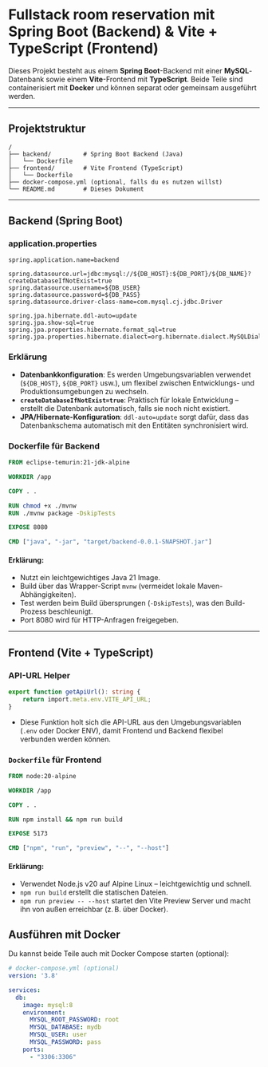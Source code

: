 # Fullstack room reservation mit Spring Boot (Backend) & Vite + TypeScript (Frontend)

Dieses Projekt besteht aus einem **Spring Boot**-Backend mit einer **MySQL**-Datenbank sowie einem **Vite**-Frontend mit **TypeScript**. Beide Teile sind containerisiert mit **Docker** und können separat oder gemeinsam ausgeführt werden.

---

## Projektstruktur

```
/
├── backend/         # Spring Boot Backend (Java)
│   └── Dockerfile
├── frontend/        # Vite Frontend (TypeScript)
│   └── Dockerfile
├── docker-compose.yml (optional, falls du es nutzen willst)
└── README.md        # Dieses Dokument
```

---

## Backend (Spring Boot)

### application.properties

```properties
spring.application.name=backend

spring.datasource.url=jdbc:mysql://${DB_HOST}:${DB_PORT}/${DB_NAME}?createDatabaseIfNotExist=true
spring.datasource.username=${DB_USER}
spring.datasource.password=${DB_PASS}
spring.datasource.driver-class-name=com.mysql.cj.jdbc.Driver

spring.jpa.hibernate.ddl-auto=update
spring.jpa.show-sql=true
spring.jpa.properties.hibernate.format_sql=true
spring.jpa.properties.hibernate.dialect=org.hibernate.dialect.MySQLDialect
```

### Erklärung

- **Datenbankkonfiguration**: Es werden Umgebungsvariablen verwendet (`${DB_HOST}`, `${DB_PORT}` usw.), um flexibel zwischen Entwicklungs- und Produktionsumgebungen zu wechseln.
- **`createDatabaseIfNotExist=true`**: Praktisch für lokale Entwicklung – erstellt die Datenbank automatisch, falls sie noch nicht existiert.
- **JPA/Hibernate-Konfiguration**: `ddl-auto=update` sorgt dafür, dass das Datenbankschema automatisch mit den Entitäten synchronisiert wird.

### Dockerfile für Backend

```dockerfile
FROM eclipse-temurin:21-jdk-alpine

WORKDIR /app

COPY . .

RUN chmod +x ./mvnw
RUN ./mvnw package -DskipTests

EXPOSE 8080

CMD ["java", "-jar", "target/backend-0.0.1-SNAPSHOT.jar"]
```

#### Erklärung:

- Nutzt ein leichtgewichtiges Java 21 Image.
- Build über das Wrapper-Script `mvnw` (vermeidet lokale Maven-Abhängigkeiten).
- Test werden beim Build übersprungen (`-DskipTests`), was den Build-Prozess beschleunigt.
- Port 8080 wird für HTTP-Anfragen freigegeben.

---

## Frontend (Vite + TypeScript)

### API-URL Helper

```ts
export function getApiUrl(): string {
    return import.meta.env.VITE_API_URL;
}
```

- Diese Funktion holt sich die API-URL aus den Umgebungsvariablen (`.env` oder Docker ENV), damit Frontend und Backend flexibel verbunden werden können.

### `Dockerfile` für Frontend

```dockerfile
FROM node:20-alpine

WORKDIR /app

COPY . .

RUN npm install && npm run build

EXPOSE 5173

CMD ["npm", "run", "preview", "--", "--host"]
```

#### Erklärung:

- Verwendet Node.js v20 auf Alpine Linux – leichtgewichtig und schnell.
- `npm run build` erstellt die statischen Dateien.
- `npm run preview -- --host` startet den Vite Preview Server und macht ihn von außen erreichbar (z. B. über Docker).


## Ausführen mit Docker

Du kannst beide Teile auch mit Docker Compose starten (optional):

```yaml
# docker-compose.yml (optional)
version: '3.8'

services:
  db:
    image: mysql:8
    environment:
      MYSQL_ROOT_PASSWORD: root
      MYSQL_DATABASE: mydb
      MYSQL_USER: user
      MYSQL_PASSWORD: pass
    ports:
      - "3306:3306"
```
